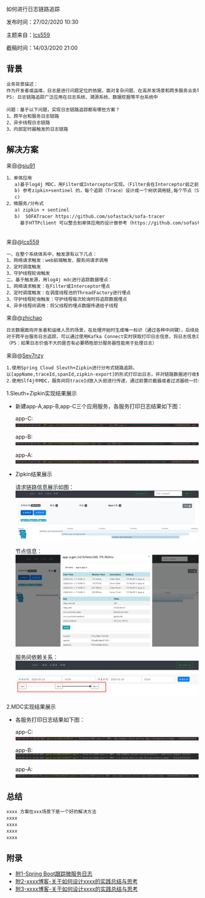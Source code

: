 如何进行日志链路追踪

发布时间：27/02/2020 10:30

主题来自：[lcs559](https://github.com/lcs559)

截稿时间：14/03/2020 21:00



## 背景

```txt
业务背景描述：
作为开发者或运维，日志是进行问题定位的依据，面对复杂问题、在高并发场景和跨多服务业务等场景时，经常需要通过整个链路日志进行问题分析追踪，为此如何进行日志链路追踪至关重要。
PS: 日志链路追踪广泛应用在日志系统、溯源系统、数据挖掘等平台系统中
           
问题：基于以下问题，实现日志链路追踪都有哪些方案？
1、跨平台和服务日志链路
2、异步线程日志链路
3、内部定时器触发的日志链路
```



## 解决方案

来自@[siu91](https://github.com/siu91) 

```txt
1、单体应用
   a)基于log4j MDC，用Filter或Interceptor实现。（Filter会在Interceptor前之前，考虑不同业务场景使用）
   b) 参考zipkin+sentinel 的，每个追踪（Trace）设计成一个树状调用链,每个节点（Span）之间用子父结构标识（parentID，traceID），这种结构可以清晰的表达复杂的调用跟踪链路。
   c)
2、微服务/分布式
   a) zipkin + sentinel
   b)  SOFATracer https://github.com/sofastack/sofa-tracer
     基于HTTPclient 可以整合到单体应用的设计做参考（https://github.com/sofastack-guides/sofa-tracer-guides/tree/master/tracer-sample-with-httpclient）
  

```

来自@[lcs559](https://github.com/lcs559) 

```txt
一、在整个系统体系中，触发源有以下几点：
1、网络请求触发：web前端触发、服务间请求调用
2、定时调度触发
3、守护线程轮询触发
二、基于触发源，用log4j mdc进行追踪数据埋点：
1、网络请求触发：在Filter或Interceptor埋点
2、定时调度触发：在调度线程池的ThreadFactory进行埋点
3、守护线程轮询触发：守护线程每次轮询时将追踪数据埋点
4、异步线程间调用：将父线程的埋点数据传递给子线程

```
来自@[zhichao](https://github.com/squanche)
```txt
日志数据面向开发者和运维人员的场景，在处理开始时生成唯一标识（通过各种中间键），后续处理的链路传递这个标识，直到处理完成。
对于跨平台服务日志追踪，可以通过使用Kafka Connect实时获取打印日志信息，将日志信息汇聚于一个文件中，只要查询这个日志文件中日志的唯一标识，就能清晰的追踪到整个处理链路。
（PS：如果日志价值不大的是否有必要牺牲部分服务器性能用于处理日志）

```

来自@[Sev7nzy](https://github.com/Sev7nzy) 

```txt
1.使用Spring Cloud Sleuth+Zipkin进行分布式链路追踪。
以[appName,traceId,spanId,zipkin-export]的形式打印出日志，并对链路数据进行收集、存储、查找和展示。（附1）
2.使用Slf4j中MDC，服务间将traceId放入头部进行传递，通过前置拦截器或者过滤器统一拦截，配置logback进行日志打印。
```

1.Sleuth+Zipkin实现结果展示

* 新建app-A,app-B,app-C三个应用服务，各服务打印日志结果如下图：

  app-C:![image-202003241](./assets/image-202003241.png)

  app-B:![image-202003241585018247](./assets/image-202003241585018247.png)

  app-A:![image-202003241585018435](./assets/image-202003241585018435.png)

* Zipkin结果展示

  请求链路信息展示如图：![image-202003241585018518](./assets/image-202003241585018518.png)

  节点信息：![image-202003241585018722](./assets/image-202003241585018722.png)

  服务间依赖关系：![image-202003241585018816](./assets/image-202003241585018816.png)

2.MDC实现结果展示

* 各服务打印日志结果如下图：

  app-C:![image-202003241585027915](./assets/image-202003241585027915.png)

  app-B:![image-202003241585027942](./assets/image-202003241585027942.png)

  app-A:![image-202003241585027886](./assets/image-202003241585027886.png)

## 总结

```txt
xxxx 方案在xxx场景下是一个好的解决方法
xxxx
xxxx
xxxx
xxxx
```



## 附录

- [附1-Spring Boot跟踪微服务日志](https://www.yiibai.com/spring-boot/spring_boot_tracing_micro_service_logs.html)
- [附2-xxxx博客-关于如何设计xxxx的实践总结与思考](https://github.com/)
- [附3-xxxx博客-关于如何设计xxxx的实践总结与思考](https://github.com/)
